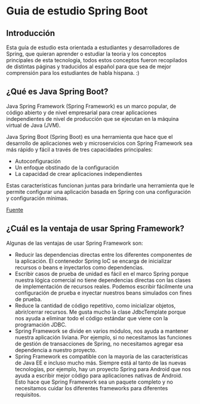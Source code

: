 # Guia de estudio Spring Boot


## Introducción

Esta guía de estudio esta orientada a estudiantes y desarrolladores de Spring, que quieran aprender o estudiar la teoria y los conceptos principales de esta tecnología, todos estos conceptos fueron recopilados de distintas páginas y traducidos al español para que sea de mejor comprensión para los estudiantes de habla hispana. :)


## ¿Qué es Java Spring Boot?
Java Spring Framework (Spring Framework) es un marco popular, de código abierto y de nivel empresarial para crear aplicaciones independientes de nivel de producción que se ejecutan en la máquina virtual de Java (JVM).

Java Spring Boot (Spring Boot) es una herramienta que hace que el desarrollo de aplicaciones web y microservicios con Spring Framework sea más rápido y fácil a través de tres capacidades principales:

- Autoconfiguración
- Un enfoque obstinado de la configuración
- La capacidad de crear aplicaciones independientes

Estas características funcionan juntas para brindarle una herramienta que le permite configurar una aplicación basada en Spring con una configuración y configuración mínimas.

[Fuente](https://www.ibm.com/cloud/learn/java-spring-boot)


## ¿Cuál es la ventaja de usar Spring Framework?
Algunas de las ventajas de usar Spring Framework son:
-	Reducir las dependencias directas entre los diferentes componentes de la aplicación. El contenedor Spring IoC se encarga de inicializar recursos o beans e inyectarlos como dependencias.
-	Escribir casos de prueba de unidad es fácil en el marco Spring porque nuestra lógica comercial no tiene dependencias directas con las clases de implementación de recursos reales. Podemos escribir fácilmente una configuración de prueba e inyectar nuestros beans simulados con fines de prueba.
-	Reduce la cantidad de código repetitivo, como inicializar objetos, abrir/cerrar recursos. Me gusta mucho la clase JdbcTemplate porque nos ayuda a eliminar todo el código estándar que viene con la programación JDBC.
-	Spring Framework se divide en varios módulos, nos ayuda a mantener nuestra aplicación liviana. Por ejemplo, si no necesitamos las funciones de gestión de transacciones de Spring, no necesitamos agregar esa dependencia a nuestro proyecto.
-	Spring Framework es compatible con la mayoría de las características de Java EE e incluso mucho más. Siempre está al tanto de las nuevas tecnologías, por ejemplo, hay un proyecto Spring para Android que nos ayuda a escribir mejor código para aplicaciones nativas de Android. Esto hace que Spring Framework sea un paquete completo y no necesitamos cuidar los diferentes frameworks para diferentes requisitos.
